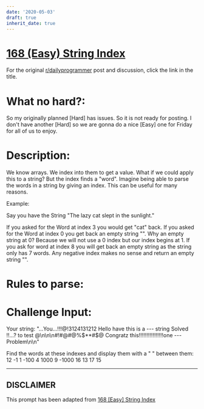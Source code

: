 ```yaml
---
date: '2020-05-03'
draft: true
inherit_date: true
---
```


# [168 (Easy) String Index](https://www.reddit.com/r/dailyprogrammer/comments/299hvt/6272014_challenge_168_easy_string_index/)

For the original [r/dailyprogrammer](https://www.reddit.com/r/dailyprogrammer/) post and discussion, click the link in the title.

# What no hard?:
So my originally planned [Hard] has issues. So it is not ready for posting. I don't have another [Hard] so we are gonna do a nice [Easy] one for Friday for all of us to enjoy.

# Description:
We know arrays. We index into them to get a value. What if we could apply this to a string? But the index finds a "word". Imagine being able to parse the words in a string by giving an index. This can be useful for many reasons.

Example: 

Say you have the String "The lazy cat slept in the sunlight."

If you asked for the Word at index 3 you would get "cat" back. If you asked for the Word at index 0 you get back an empty string "". Why an empty string at 0? Because we will not use a 0 index but our index begins at 1. If you ask for word at index 8 you will get back an empty string as the string only has 7 words. Any negative index makes no sense and return an empty string "".

# Rules to parse:
# Challenge Input:
Your string:
      "...You...!!!@!3124131212 Hello have this is a --- string   Solved !!...?  to test @\n\n\n#!#@#@%$**#$@  Congratz this!!!!!!!!!!!!!!!!one ---Problem\n\n"

Find the words at these indexes and display them with a " " between them: 12 -1 1 -100 4 1000 9 -1000 16 13 17 15


----
## **DISCLAIMER**
This prompt has been adapted from [168 [Easy] String Index](https://www.reddit.com/r/dailyprogrammer/comments/299hvt/6272014_challenge_168_easy_string_index/
)
